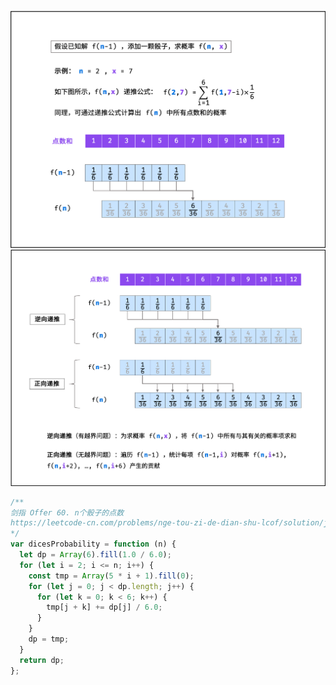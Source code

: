![剑指 Offer 60. n个骰子的点数](asset/dices1.png)
![剑指 Offer 60. n个骰子的点数](asset/dices2.png)

```javascript
/**
剑指 Offer 60. n个骰子的点数
https://leetcode-cn.com/problems/nge-tou-zi-de-dian-shu-lcof/solution/jian-zhi-offer-60-n-ge-tou-zi-de-dian-sh-z36d/
*/
var dicesProbability = function (n) {
  let dp = Array(6).fill(1.0 / 6.0);
  for (let i = 2; i <= n; i++) {
    const tmp = Array(5 * i + 1).fill(0);
    for (let j = 0; j < dp.length; j++) {
      for (let k = 0; k < 6; k++) {
        tmp[j + k] += dp[j] / 6.0;
      }
    }
    dp = tmp;
  }
  return dp;
};
```
